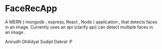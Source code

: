 # FaceRecApp
A MERN ( mongodb , express, React , Node ) application , that detects faces in an image.
Currently uses an api (clarify api) can detect multiple faces in an image . 

Anirudh Ghilidyal
Sudipt Dabral :P
